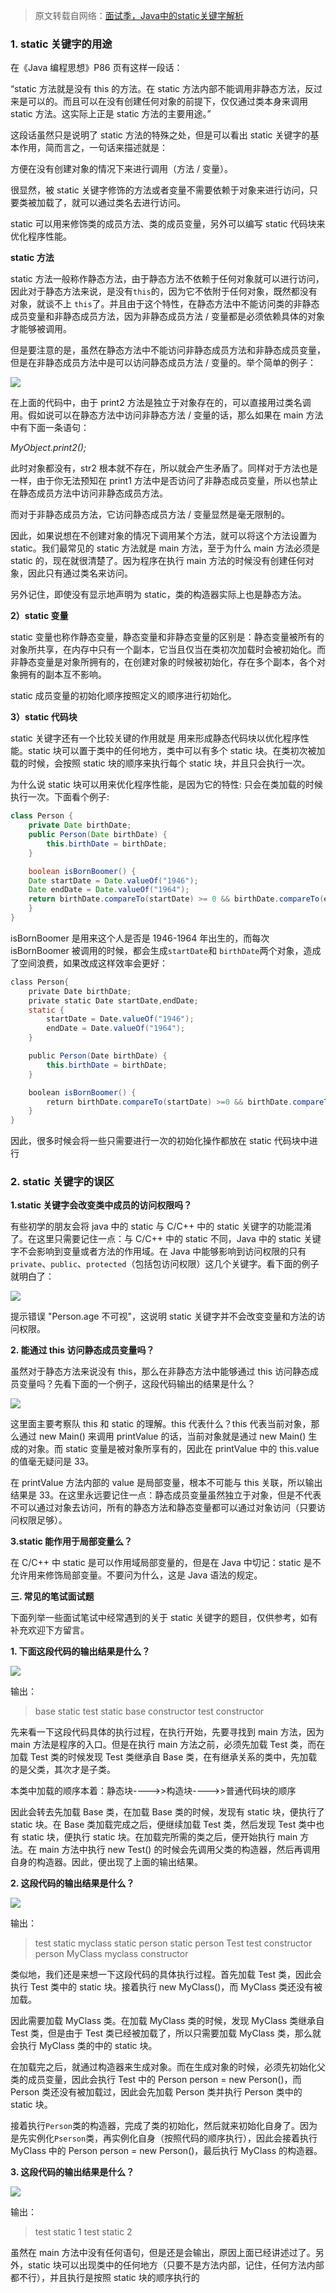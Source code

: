 > 原文转载自网络：[面试季，Java中的static关键字解析](http://www.cnblogs.com/dolphin0520/p/3799052.html)

### 1. static 关键字的用途

在《Java 编程思想》P86 页有这样一段话：

“static 方法就是没有 this 的方法。在 static 方法内部不能调用非静态方法，反过来是可以的。而且可以在没有创建任何对象的前提下，仅仅通过类本身来调用 static 方法。这实际上正是 static 方法的主要用途。”

这段话虽然只是说明了 static 方法的特殊之处，但是可以看出 static 关键字的基本作用，简而言之，一句话来描述就是：

方便在没有创建对象的情况下来进行调用（方法 / 变量）。

很显然，被 static 关键字修饰的方法或者变量不需要依赖于对象来进行访问，只要类被加载了，就可以通过类名去进行访问。

static 可以用来修饰类的成员方法、类的成员变量，另外可以编写 static 代码块来优化程序性能。

**static 方法**

static 方法一般称作静态方法，由于静态方法不依赖于任何对象就可以进行访问，因此对于静态方法来说，是没有`this`的，因为它不依附于任何对象，既然都没有对象，就谈不上 `this`了。并且由于这个特性，在静态方法中不能访问类的非静态成员变量和非静态成员方法，因为非静态成员方法 / 变量都是必须依赖具体的对象才能够被调用。

但是要注意的是，虽然在静态方法中不能访问非静态成员方法和非静态成员变量，但是在非静态成员方法中是可以访问静态成员方法 / 变量的。举个简单的例子：

![](https://mmbiz.qpic.cn/mmbiz_jpg/eQPyBffYbufSho5ToUK1aba6U4foSjF6lYABfJXrTVrgnmyw0rqwWOrts6uibGkiawfNgBBBkNkOTWFMVrDl651w/640?wx_fmt=jpeg)

在上面的代码中，由于 print2 方法是独立于对象存在的，可以直接用过类名调用。假如说可以在静态方法中访问非静态方法 / 变量的话，那么如果在 main 方法中有下面一条语句：

*MyObject.print2();*

此时对象都没有，str2 根本就不存在，所以就会产生矛盾了。同样对于方法也是一样，由于你无法预知在 print1 方法中是否访问了非静态成员变量，所以也禁止在静态成员方法中访问非静态成员方法。

而对于非静态成员方法，它访问静态成员方法 / 变量显然是毫无限制的。

因此，如果说想在不创建对象的情况下调用某个方法，就可以将这个方法设置为 static。我们最常见的 static 方法就是 main 方法，至于为什么 main 方法必须是 static 的，现在就很清楚了。因为程序在执行 main 方法的时候没有创建任何对象，因此只有通过类名来访问。

另外记住，即使没有显示地声明为 static，类的构造器实际上也是静态方法。

**2）static 变量**

static 变量也称作静态变量，静态变量和非静态变量的区别是：静态变量被所有的对象所共享，在内存中只有一个副本，它当且仅当在类初次加载时会被初始化。而非静态变量是对象所拥有的，在创建对象的时候被初始化，存在多个副本，各个对象拥有的副本互不影响。

static 成员变量的初始化顺序按照定义的顺序进行初始化。

**3）static 代码块**

static 关键字还有一个比较关键的作用就是 用来形成静态代码块以优化程序性能。static 块可以置于类中的任何地方，类中可以有多个 static 块。在类初次被加载的时候，会按照 static 块的顺序来执行每个 static 块，并且只会执行一次。

为什么说 static 块可以用来优化程序性能，是因为它的特性: 只会在类加载的时候执行一次。下面看个例子:

```java
class Person {
    private Date birthDate;
    public Person(Date birthDate) {
        this.birthDate = birthDate;
    }

    boolean isBornBoomer() {
    Date startDate = Date.valueOf("1946");
    Date endDate = Date.valueOf("1964");
    return birthDate.compareTo(startDate) >= 0 && birthDate.compareTo(endDate) < 0;
    }
}
```

isBornBoomer 是用来这个人是否是 1946-1964 年出生的，而每次 isBornBoomer 被调用的时候，都会生成`startDate`和 `birthDate`两个对象，造成了空间浪费，如果改成这样效率会更好：

```java
class Person{
    private Date birthDate;
    private static Date startDate,endDate;
    static {
        startDate = Date.valueOf("1946");
        endDate = Date.valueOf("1964");
    }

    public Person(Date birthDate) {
        this.birthDate = birthDate;
    }

    boolean isBornBoomer() {
        return birthDate.compareTo(startDate) >=0 && birthDate.compareTo(endDate) < 0;
    }
}
```

因此，很多时候会将一些只需要进行一次的初始化操作都放在 static 代码块中进行

### 2. static 关键字的误区

**1.static 关键字会改变类中成员的访问权限吗？**

有些初学的朋友会将 java 中的 static 与 C/C++ 中的 static 关键字的功能混淆了。在这里只需要记住一点：与 C/C++ 中的 static 不同，Java 中的 static 关键字不会影响到变量或者方法的作用域。在 Java 中能够影响到访问权限的只有 `private`、`public`、`protected`（包括包访问权限）这几个关键字。看下面的例子就明白了：

![](https://mmbiz.qpic.cn/mmbiz_jpg/eQPyBffYbufSho5ToUK1aba6U4foSjF6mcM5TCpTQ5WFulLhc0jEg4vbdHtypLdltYjdLqiadbyc4MqkrW51qmA/640?wx_fmt=jpeg)

提示错误 "Person.age 不可视"，这说明 static 关键字并不会改变变量和方法的访问权限。

**2. 能通过 this 访问静态成员变量吗？**

虽然对于静态方法来说没有 this，那么在非静态方法中能够通过 this 访问静态成员变量吗？先看下面的一个例子，这段代码输出的结果是什么？

![](https://iqqcode-blog.oss-cn-beijing.aliyuncs.com/img/20200521125351.png)

这里面主要考察队 this 和 static 的理解。this 代表什么？this 代表当前对象，那么通过 new Main() 来调用 printValue 的话，当前对象就是通过 new Main() 生成的对象。而 static 变量是被对象所享有的，因此在 printValue 中的 this.value 的值毫无疑问是 33。  

在 printValue 方法内部的 value 是局部变量，根本不可能与 this 关联，所以输出结果是 33。在这里永远要记住一点：静态成员变量虽然独立于对象，但是不代表不可以通过对象去访问，所有的静态方法和静态变量都可以通过对象访问（只要访问权限足够）。

**3.static 能作用于局部变量么？**

在 C/C++ 中 static 是可以作用域局部变量的，但是在 Java 中切记：static 是不允许用来修饰局部变量。不要问为什么，这是 Java 语法的规定。

**三. 常见的笔试面试题**

下面列举一些面试笔试中经常遇到的关于 static 关键字的题目，仅供参考，如有补充欢迎下方留言。

**1. 下面这段代码的输出结果是什么？**

![](https://iqqcode-blog.oss-cn-beijing.aliyuncs.com/img/20200521224620.png)

输出：

> base static
> test static
> base constructor
> test constructor

先来看一下这段代码具体的执行过程，在执行开始，先要寻找到 main 方法，因为 main 方法是程序的入口。但是在执行 main 方法之前，必须先加载 Test 类，而在加载 Test 类的时候发现 Test 类继承自 Base 类，在有继承关系的类中，先加载的是父类，其次才是子类。

本类中加载的顺序本着：静态块---->>构造块---->>普通代码块的顺序

因此会转去先加载 Base 类，在加载 Base 类的时候，发现有 static 块，便执行了 static 块。在 Base 类加载完成之后，便继续加载 Test 类，然后发现 Test 类中也有 static 块，便执行 static 块。在加载完所需的类之后，便开始执行 main 方法。在 main 方法中执行 new Test() 的时候会先调用父类的构造器，然后再调用自身的构造器。因此，便出现了上面的输出结果。

**2. 这段代码的输出结果是什么？**

![](https://iqqcode-blog.oss-cn-beijing.aliyuncs.com/img/20200521225456.png)

输出：

> test static
> myclass static
> person static
> person Test
> test constructor
> person MyClass
> myclass constructor

类似地，我们还是来想一下这段代码的具体执行过程。首先加载 Test 类，因此会执行 Test 类中的 static 块。接着执行 new MyClass()，而 MyClass 类还没有被加载。

因此需要加载 MyClass 类。在加载 MyClass 类的时候，发现 MyClass 类继承自 Test 类，但是由于 Test 类已经被加载了，所以只需要加载 MyClass 类，那么就会执行 MyClass 类的中的 static 块。

在加载完之后，就通过构造器来生成对象。而在生成对象的时候，必须先初始化父类的成员变量，因此会执行 Test 中的 Person person = new Person()，而 Person 类还没有被加载过，因此会先加载 Person 类并执行 Person 类中的 static 块。

接着执行`Person`类的构造器，完成了类的初始化，然后就来初始化自身了。因为是先实例化`Pserson`类，再实例化自身（按照代码的顺序执行），因此会接着执行 MyClass 中的 Person person = new Person()，最后执行 MyClass 的构造器。

**3. 这段代码的输出结果是什么？**

![](https://iqqcode-blog.oss-cn-beijing.aliyuncs.com/img/20200521230837.png)

输出：

> test static 1
> test static 2

虽然在 main 方法中没有任何语句，但是还是会输出，原因上面已经讲述过了。另外，static 块可以出现类中的任何地方（只要不是方法内部，记住，任何方法内部都不行），并且执行是按照 static 块的顺序执行的
